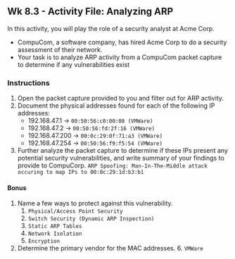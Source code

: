 ## **Wk 8.3 - Activity File: Analyzing ARP**

In this activity, you will play the role of a security analyst at Acme Corp.

* CompuCom, a software company, has hired Acme Corp to do a security assessment of their network.
* Your task is to analyze ARP activity from a CompuCom packet capture to determine if any vulnerabilities exist


### **Instructions**

1. Open the packet capture provided to you and filter out for ARP activity.
2. Document the physical addresses found for each of the following IP addresses:
    * 192.168.47.1 → `00:50:56:c0:00:08 (VMWare)`
    * 192.168.47.2 → `00:50:56:fd:2f:16 (VMWare)`
    * 192.168.47.200 → `00:0c:29:0f:71:a3 (VMWare)`
    * 192.168.47.254 → `00:50:56:f9:f5:54 (VMWare)` 
3. Further analyze the packet capture to determine if these IPs present any potential security vulnerabilities, and write summary of your findings to provide to CompuCorp.
    `ARP Spoofing: Man-In-The-Middle attack occuring to map IPs to 00:0c:29:1d:b3:b1`


#### **Bonus**



1. Name a few ways to protect against this vulnerability.
    1. `Physical/Access Point Security`
    2. `Switch Security (Dynamic ARP Inspection)`
    3. `Static ARP Tables`
    4. `Network Isolation`
    5. `Encryption`
2. Determine the primary vendor for the MAC addresses.
    6. `VMWare`
